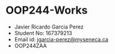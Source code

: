 # OOP244-Works
- Javier Ricardo Garcia Perez
- Student No: 167379213
- Email id: jgarcia-perez@myseneca.ca
- OOP244ZAA
